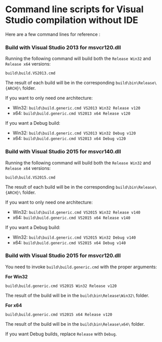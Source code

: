 Command line scripts for Visual Studio compilation without IDE
==============================================================

Here are a few command lines for reference :

### Build with Visual Studio 2013 for msvcr120.dll

Running the following command will build both the `Release Win32` and `Release x64` versions:
```batch
build\build.VS2013.cmd
```
The result of each build will be in the corresponding `build\bin\Release\{ARCH}\` folder.

If you want to only need one architecture:
- Win32: `build\build.generic.cmd VS2013 Win32 Release v120`
- x64: `build\build.generic.cmd VS2013 x64 Release v120`

If you want a Debug build:
- Win32: `build\build.generic.cmd VS2013 Win32 Debug v120`
- x64: `build\build.generic.cmd VS2013 x64 Debug v120`

### Build with Visual Studio 2015 for msvcr140.dll

Running the following command will build both the `Release Win32` and `Release x64` versions:
```batch
build\build.VS2015.cmd
```
The result of each build will be in the corresponding `build\bin\Release\{ARCH}\` folder.

If you want to only need one architecture:
- Win32: `build\build.generic.cmd VS2015 Win32 Release v140`
- x64: `build\build.generic.cmd VS2015 x64 Release v140`

If you want a Debug build:
- Win32: `build\build.generic.cmd VS2015 Win32 Debug v140`
- x64: `build\build.generic.cmd VS2015 x64 Debug v140`

### Build with Visual Studio 2015 for msvcr120.dll

You need to invoke `build\build.generic.cmd` with the proper arguments:

**For Win32**
```batch
build\build.generic.cmd VS2015 Win32 Release v120
```
The result of the build will be in the `build\bin\Release\Win32\` folder.

**For x64**
```batch
build\build.generic.cmd VS2015 x64 Release v120
```
The result of the build will be in the `build\bin\Release\x64\` folder.

If you want Debug builds, replace `Release` with `Debug`.
